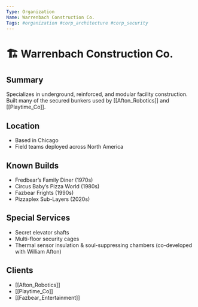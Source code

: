 ```yaml
---
Type: Organization
Name: Warrenbach Construction Co.
Tags: #organization #corp_architecture #corp_security
---
```


# 🏗️ Warrenbach Construction Co.

## Summary
Specializes in underground, reinforced, and modular facility construction. Built many of the secured bunkers used by [[Afton_Robotics]] and [[Playtime_Co]].

## Location
- Based in Chicago
- Field teams deployed across North America

## Known Builds
- Fredbear’s Family Diner (1970s)
- Circus Baby’s Pizza World (1980s)
- Fazbear Frights (1990s)
- Pizzaplex Sub-Layers (2020s)

## Special Services
- Secret elevator shafts
- Multi-floor security cages
- Thermal sensor insulation & soul-suppressing chambers (co-developed with William Afton)

## Clients
- [[Afton_Robotics]]
- [[Playtime_Co]]
- [[Fazbear_Entertainment]]
